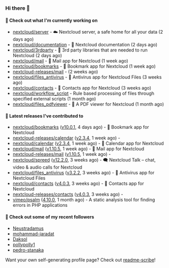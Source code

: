 ### Hi there 👋

#### 👷 Check out what I'm currently working on

- [nextcloud/server](https://github.com/nextcloud/server) - ☁️ Nextcloud server, a safe home for all your data (2 days ago)
- [nextcloud/documentation](https://github.com/nextcloud/documentation) - 📘 Nextcloud documentation (2 days ago)
- [nextcloud/3rdparty](https://github.com/nextcloud/3rdparty) - :battery: 3rd party libraries that are needed to run Nextcloud (2 days ago)
- [nextcloud/mail](https://github.com/nextcloud/mail) - 💌 Mail app for Nextcloud (1 week ago)
- [nextcloud/bookmarks](https://github.com/nextcloud/bookmarks) - 🔖 Bookmark app for Nextcloud (1 week ago)
- [nextcloud-releases/mail](https://github.com/nextcloud-releases/mail) -  (2 weeks ago)
- [nextcloud/files_antivirus](https://github.com/nextcloud/files_antivirus) - 👾 Antivirus app for Nextcloud Files (3 weeks ago)
- [nextcloud/contacts](https://github.com/nextcloud/contacts) - 📇 Contacts app for Nextcloud (3 weeks ago)
- [nextcloud/workflow_script](https://github.com/nextcloud/workflow_script) - Rule based processing of files through specified external scripts (1 month ago)
- [nextcloud/files_pdfviewer](https://github.com/nextcloud/files_pdfviewer) - :book: A PDF viewer for Nextcloud (1 month ago)

#### 🔭 Latest releases I've contributed to

- [nextcloud/bookmarks](https://github.com/nextcloud/bookmarks) ([v10.0.1](https://github.com/nextcloud/bookmarks/releases/tag/v10.0.1), 4 days ago) - 🔖 Bookmark app for Nextcloud
- [nextcloud-releases/calendar](https://github.com/nextcloud-releases/calendar) ([v2.3.4](https://github.com/nextcloud-releases/calendar/releases/tag/v2.3.4), 1 week ago) - 
- [nextcloud/calendar](https://github.com/nextcloud/calendar) ([v2.3.4](https://github.com/nextcloud/calendar/releases/tag/v2.3.4), 1 week ago) - 📆 Calendar app for Nextcloud
- [nextcloud/mail](https://github.com/nextcloud/mail) ([v1.10.5](https://github.com/nextcloud/mail/releases/tag/v1.10.5), 1 week ago) - 💌 Mail app for Nextcloud
- [nextcloud-releases/mail](https://github.com/nextcloud-releases/mail) ([v1.10.5](https://github.com/nextcloud-releases/mail/releases/tag/v1.10.5), 1 week ago) - 
- [nextcloud/spreed](https://github.com/nextcloud/spreed) ([v12.2.0](https://github.com/nextcloud/spreed/releases/tag/v12.2.0), 3 weeks ago) - 🗨️ Nextcloud Talk – chat, video &amp; audio calls for Nextcloud
- [nextcloud/files_antivirus](https://github.com/nextcloud/files_antivirus) ([v3.2.2](https://github.com/nextcloud/files_antivirus/releases/tag/v3.2.2), 3 weeks ago) - 👾 Antivirus app for Nextcloud Files
- [nextcloud/contacts](https://github.com/nextcloud/contacts) ([v4.0.3](https://github.com/nextcloud/contacts/releases/tag/v4.0.3), 3 weeks ago) - 📇 Contacts app for Nextcloud
- [nextcloud-releases/contacts](https://github.com/nextcloud-releases/contacts) ([v4.0.3](https://github.com/nextcloud-releases/contacts/releases/tag/v4.0.3), 3 weeks ago) - 
- [vimeo/psalm](https://github.com/vimeo/psalm) ([4.10.0](https://github.com/vimeo/psalm/releases/tag/4.10.0), 1 month ago) - A static analysis tool for finding errors in PHP applications

#### 👯 Check out some of my recent followers

- [Neustradamus](https://github.com/Neustradamus)
- [mohammad-jaradat](https://github.com/mohammad-jaradat)
- [Daksol](https://github.com/Daksol)
- [pollypolly1](https://github.com/pollypolly1)
- [pedro-stanaka](https://github.com/pedro-stanaka)

Want your own self-generating profile page? Check out [readme-scribe](https://github.com/muesli/readme-scribe)!
